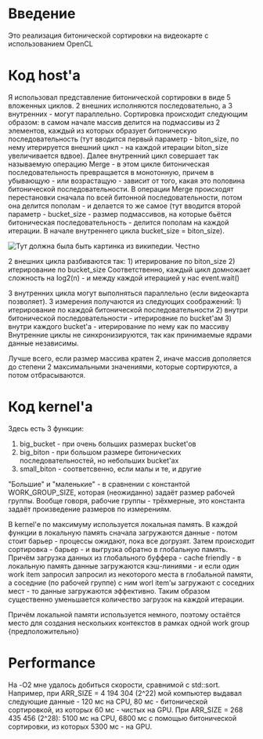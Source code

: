 
# Введение

Это реализация битонической сортировки на видеокарте с использованием OpenCL

# Код host'а

Я использовал представление битонической сортировки в виде 5 вложенных циклов. 2 внешних исполняются последовательно, а 3 внутренних - могут параллельно.
Сортировка происходит следующим образом: в самом начале массив делится на подмассивы из 2 элементов, каждый из которых образует битоническую последовательность (тут вводится первый параметр - biton_size, по нему итерируется внешний цикл - на каждой итерации biton_size увеличивается вдвое). Далее внутренний цикл совершает так называемую операцию Merge - в этом цикле битоническая последовательность превращается в монотонную, причем в убывающую - или возрастащую - зависит от того, какая это половина битонической последовательности. В операции Merge происходят перестановки сначала по всей битонной последовательности, потом она делится пополам - и делается то же самое (тут вводится второй параметр - bucket_size - размер подмассивов, на которые бьётся битоническая последовательность - делится пополам на каждой итерации. В начале внутреннего цикла bucket_size = biton_size).

![Тут должна была быть картинка из википедии. Честно](https://ru.wikipedia.org/wiki/%D0%91%D0%B8%D1%82%D0%BE%D0%BD%D0%BD%D0%B0%D1%8F_%D1%81%D0%BE%D1%80%D1%82%D0%B8%D1%80%D0%BE%D0%B2%D0%BA%D0%B0#/media/%D0%A4%D0%B0%D0%B9%D0%BB:BitonicSort1.svg "Картинка из википедии")

2 внешних цикла разбиваются так:
	1) итерирование по biton_size
	2) итерирование по bucket_size
Соответственно, каждый цикл домножает сложность на log2(n) - и между каждой итерацией у нас event.wait()

3 внутренних цикла могут выполняться параллельно (если видеокарта позволяет).
3 измерения получаются из следующих соображений:
	1) итерирование по каждой битонической последовательности
	2) внутри битонической последовательности - итерировние по bucket'ам
	3) внутри каждого bucket'а - итерирование по нему как по массиву
Внутренние циклы не синхронизируются, так как принимаемые ядрами данные независимы.

Лучше всего, если размер массива кратен 2, иначе массив дополяется до степени 2 максимальными значениями, которые сортируются, а потом отбрасываются.

# Код kernel'а

Здесь есть 3 функции:
1) big_bucket - при очень больших размерах bucket'ов
2) big_biton - при большом размере битонических последовательностей, но небольших bucket'ах
3) small_biton - соответсвенно, если малы и те, и другие

"Большие" и "маленькие" - в сравнении с константой WORK_GROUP_SIZE, которая (неожиданно) задаёт размер рабочей группы. Вообще говоря, рабочие группы - трёхмерные, это константа задаёт произведение размеров по измерениям.

В kernel'е по максимуму используется локальная память. В каждой функции в локальную память сначала загружаются данные - потом стоит барьер - процессы ожидают, пока все догрузят. Затем происходит сортировка - барьер - и выгрузка обратно в глобальную память. Причём загрузка данных из глобального буффера - cache friendly - в локальную память данные загружаются кэш-линиями - и если один work item запросил запросил из некоторого места в глобальной памяти, а соседние (по рабочей группе) с ним worl item'ы загружают с соседних мест - то данные загружаются эффективно. Таким образом существенно уменьшается количество загрузок на каждой итерации.

Причём локальной памяти используется немного, поэтому остаётся место для создания нескольких контекстов в рамках одной work group {предположительно}

# Performance

На -O2 мне удалось добиться скорости, сравнимой с std::sort. Например, при ARR_SIZE = 4 194 304 (2^22) мой компьютер выдавал следующие данные - 120 мс на CPU, 80 мс - битонической сортировкой, из которых 60 мс - чистых на GPU.
При ARR_SIZE = 268 435 456 (2^28): 5100 мс на CPU, 6800 мс с помощью битонической сортировки, из которых 5300 мс - на GPU.
